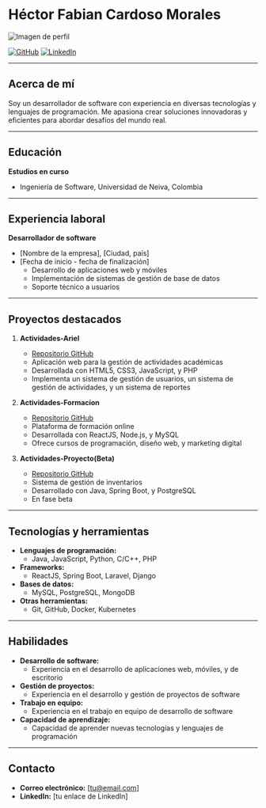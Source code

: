# Héctor Fabian Cardoso Morales

![Imagen de perfil](URL_DE_LA_IMAGEN)

[![GitHub](https://img.shields.io/badge/GitHub-Profile-%23181717?style=for-the-badge&logo=github)](ENLACE_DE_TU_PERFIL_GITHUB)
[![LinkedIn](https://img.shields.io/badge/LinkedIn-Profile-%230A66C2?style=for-the-badge&logo=linkedin)](ENLACE_DE_TU_PERFIL_LINKEDIN)

---

## Acerca de mí

Soy un desarrollador de software con experiencia en diversas tecnologías y lenguajes de programación. Me apasiona crear soluciones innovadoras y eficientes para abordar desafíos del mundo real.

---

## Educación

**Estudios en curso**
- Ingeniería de Software, Universidad de Neiva, Colombia

---

## Experiencia laboral

**Desarrollador de software**
- [Nombre de la empresa], [Ciudad, país]
- [Fecha de inicio - fecha de finalización]
  - Desarrollo de aplicaciones web y móviles
  - Implementación de sistemas de gestión de base de datos
  - Soporte técnico a usuarios

---

## Proyectos destacados

1. **Actividades-Ariel**
   - [Repositorio GitHub](https://github.com/FabianCM2421/Actividades-Jesus-Ariel.git)
   - Aplicación web para la gestión de actividades académicas
   - Desarrollada con HTML5, CSS3, JavaScript, y PHP
   - Implementa un sistema de gestión de usuarios, un sistema de gestión de actividades, y un sistema de reportes

2. **Actividades-Formacion**
   - [Repositorio GitHub](enlace_al_repositorio)
   - Plataforma de formación online
   - Desarrollada con ReactJS, Node.js, y MySQL
   - Ofrece cursos de programación, diseño web, y marketing digital

3. **Actividades-Proyecto(Beta)**
   - [Repositorio GitHub](enlace_al_repositorio)
   - Sistema de gestión de inventarios
   - Desarrollado con Java, Spring Boot, y PostgreSQL
   - En fase beta

---

## Tecnologías y herramientas

- **Lenguajes de programación:**
  - Java, JavaScript, Python, C/C++, PHP
- **Frameworks:**
  - ReactJS, Spring Boot, Laravel, Django
- **Bases de datos:**
  - MySQL, PostgreSQL, MongoDB
- **Otras herramientas:**
  - Git, GitHub, Docker, Kubernetes

---

## Habilidades

- **Desarrollo de software:**
  - Experiencia en el desarrollo de aplicaciones web, móviles, y de escritorio
- **Gestión de proyectos:**
  - Experiencia en el desarrollo y gestión de proyectos de software
- **Trabajo en equipo:**
  - Experiencia en el trabajo en equipo de desarrollo de software
- **Capacidad de aprendizaje:**
  - Capacidad de aprender nuevas tecnologías y lenguajes de programación

---

## Contacto

- **Correo electrónico:** [tu@email.com]
- **LinkedIn:** [tu enlace de LinkedIn]


